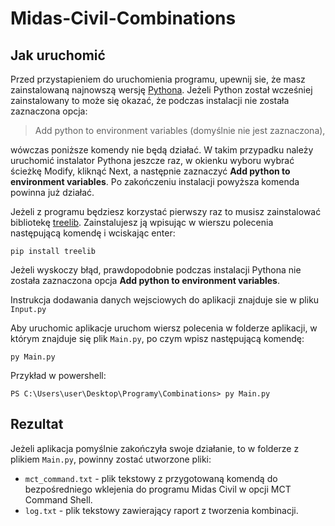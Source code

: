 # Midas-Civil-Combinations

## Jak uruchomić 

Przed przystapieniem do uruchomienia programu, upewnij sie, że masz zainstalowaną najnowszą wersję [Pythona](https://www.python.org/downloads/). Jeżeli Python został wcześniej zainstalowany to może się okazać, że podczas instalacji nie została zaznaczona opcja:

> Add python to environment variables (domyślnie nie jest zaznaczona), 

wówczas poniższe komendy nie będą działać. W takim przypadku należy uruchomić instalator Pythona jeszcze raz, w okienku wyboru wybrać ścieżkę Modify, kliknąć Next, a następnie zaznaczyć **Add python to environment variables**. Po zakończeniu instalacji powyższa komenda powinna już działać.

Jeżeli z programu będziesz korzystać pierwszy raz to musisz zainstalować bibliotekę [treelib](https://treelib.readthedocs.io/en/latest/). Zainstalujesz ją wpisując w wierszu polecenia następującą komendę i wciskając enter:

`pip install treelib`

Jeżeli wyskoczy błąd, prawdopodobnie podczas instalacji Pythona nie została zaznaczona opcja **Add python to environment variables**.

Instrukcja dodawania danych wejsciowych do aplikacji znajduje sie w pliku `Input.py`

Aby uruchomic aplikacje uruchom wiersz polecenia w folderze aplikacji, w którym znajduje się plik `Main.py`, 
po czym wpisz następującą komendę:

`py Main.py`

Przykład w powershell:

`PS C:\Users\user\Desktop\Programy\Combinations> py Main.py`

## Rezultat

Jeżeli aplikacja pomyślnie zakończyła swoje działanie, to w folderze z plikiem `Main.py`, powinny zostać utworzone pliki:
- `mct_command.txt` - plik tekstowy z przygotowaną komendą do bezpośredniego wklejenia do programu Midas Civil 
w opcji MCT Command Shell.
- `log.txt` - plik tekstowy zawierający raport z tworzenia kombinacji.
